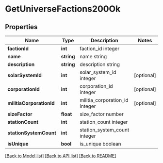 # GetUniverseFactions200Ok

## Properties
Name | Type | Description | Notes
------------ | ------------- | ------------- | -------------
**factionId** | **int** | faction_id integer | 
**name** | **string** | name string | 
**description** | **string** | description string | 
**solarSystemId** | **int** | solar_system_id integer | [optional] 
**corporationId** | **int** | corporation_id integer | [optional] 
**militiaCorporationId** | **int** | militia_corporation_id integer | [optional] 
**sizeFactor** | **float** | size_factor number | 
**stationCount** | **int** | station_count integer | 
**stationSystemCount** | **int** | station_system_count integer | 
**isUnique** | **bool** | is_unique boolean | 

[[Back to Model list]](../README.md#documentation-for-models) [[Back to API list]](../README.md#documentation-for-api-endpoints) [[Back to README]](../README.md)


